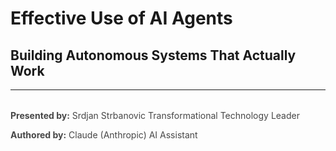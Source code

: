 # Effective Use of AI Agents

## Building Autonomous Systems That Actually Work

---

<div style="margin-top: 2rem; opacity: 0.8;">

**Presented by:** Srdjan Strbanovic
Transformational Technology Leader

**Authored by:** Claude (Anthropic)
AI Assistant

</div>
